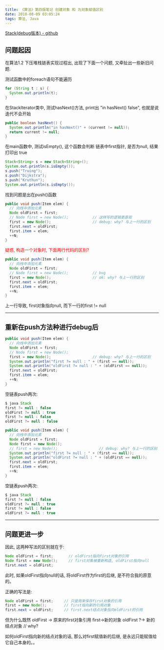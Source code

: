 ```yaml
---
title: 《算法》第四版笔记 创建对象 和 为对象赋值区别
date: 2018-08-09 03:05:24
tags: 算法, Java
---
```


[Stack(debug版本) - github](https://github.com/timtingwei/coursera-algorithms-part1/blob/master/ch1/1-3/Stack_debug.java)

## 问题起因
在算法1.2 下压堆栈链表实现过程出, 出现了下面一个问题, 又牵扯出一些新旧问题.

测试函数中的foreach语句不能遍历
```java
for (String t : s) {
  System.out.println(t);
}
```

在StackIterator类中, 测试hasNext()方法, print出 "in hasNext() false", 也就是说迭代不会开始
```java
public boolean hasNext() {
  System.out.println("in hasNext()" + (current != null));
  return current != null;
}
```

在main函数中, 测试isEmpty(), 这个函数会判断 链表中first指针, 是否为null, 结果打印出 true
```java
Stack<String> s = new Stack<String>();
System.out.println(s.isEmpty());
s.push("Truing");
s.push("Dijkstra");
s.push("Kruthun");
System.out.println(s.isEmpty());
```

找到问题是出在push()函数
```java
public void push(Item elem) {
  // 向栈中添加元素
  Node oldFirst = first;
  // Node first = new Node();           // 这样写的逻辑更直观
  first = new Node();                   // debug: why? 与上一行的区别
  first.next = oldFirst;
  first.item = elem;
  ++N;
}
```

<span style="color:red">疑惑, 构造一个对象时, 下面两行代码的区别?</span>

```java
public void push(Item elem) {
  // 向栈中添加元素
  Node oldFirst = first;
  // Node first = new Node();           // bug
  first = new Node();                   // ok: why? 与上一行的区别
  first.next = oldFirst;
  first.item = elem;
  ++N;
}
```

上一行导致, first对象指向null, 而下一行的first != null

----
## 重新在push方法种进行debug后

```java
public void push(Item elem) {
  // 向栈中添加元素
  Node oldFirst = first;
  // Node first = new Node();
  first = new Node();                   // debug: why? 与上一行的区别
  System.out.println("first ?= null : " + (first == null));
  System.out.println("oldFirst ?= null : " + (oldFirst == null));
  first.next = oldFirst;
  first.item = elem;
  ++N;
}
```

空链表push两次:
```java
$ java Stack
first ?= null : false
oldFirst ?= null : true
first ?= null : false
oldFirst ?= null : false
```


```java
public void push(Item elem) {
  // 向栈中添加元素
  Node oldFirst = first;
  Node first = new Node();
  // first = new Node();                   // debug: why? 与上一行的区别
  System.out.println("first ?= null : " + (first == null));
  System.out.println("oldFirst ?= null : " + (oldFirst == null));
  first.next = oldFirst;
  first.item = elem;
  ++N;
}
```

空链表push两次:
```java
$ java Stack
first ?= null : false
oldFirst ?= null : true
first ?= null : false
oldFirst ?= null : true
```

----

## 问题更进一步
因此, 这两种写法的区别就在于:
```java
Node oldFirst = first;       // oldFirst指向first对象的引用
Node first = new Node();     // first对象被重新构造, oldFirst指向null
first.next = oldFirst;
```
此时, 如果oldFirst指向null的话, 将oldFirst作为first的后继, 是不符合我的原意的。

正确的写法是:
```java
Node oldFirst = first;     // 只是用来保存first对象的引用
first = new Node();        // first指向新的引用对象
first.next = oldFirst;     // first.next结点对象指向oldFirst的引用
```

但为什么既然
oldFirst -> 原来的first对象引用
first->新的对象
oldFirst ?-> 新的结点对象     // why?

如何oldFirst指向新的结点对象的话, 那么对first赋值新的后继, 是永远只能赋值给它自己本身的。。
